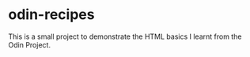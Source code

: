# odin-recipes
This is a small project to demonstrate the HTML basics I learnt from the Odin Project.
